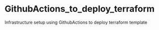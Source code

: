 # GithubActions_to_deploy_terraform
Infrastructure setup using GithubActions to deploy terraform template
